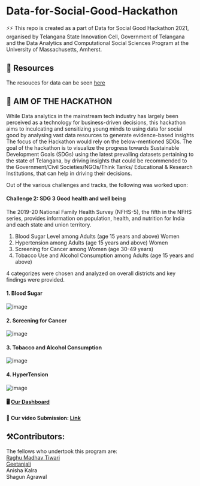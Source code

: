 # Data-for-Social-Good-Hackathon

⚡⚡ This repo is created as a part of Data for Social Good Hackathon 2021, organised by Telangana State Innovation Cell, Government of Telangana and the Data Analytics and
Computational Social Sciences Program at the University of Massachusetts, Amherst.

## 📖 Resources
 The resouces for data can be seen [here](https://drive.google.com/file/d/1bUJaJajo6UNAlZV8O7ZjMyldrOI-HEHd/view)

## 🚀 AIM OF THE HACKATHON
While Data analytics in the mainstream tech industry has largely been perceived as a technology for business-driven decisions, this hackathon aims to inculcating and sensitizing young minds to using data for social good by analysing vast data resources to generate evidence-based insights The focus of the Hackathon would rely on the below-mentioned SDGs. The goal of the hackathon is to visualize the progress towards Sustainable Development Goals (SDGs) using the latest prevailing datasets pertaining to the state of Telangana, by driving insights that could be recommended to the Government/Civil Societies/NGOs/Think Tanks/ Educational & Research Institutions, that can help in driving their decisions.

Out of the various challenges and tracks, the following was worked upon:

#### Challenge 2: SDG 3 Good health and well being
The 2019-20 National Family Health Survey (NFHS-5), the fifth in the NFHS series, provides information on population, health, and nutrition for India and each state and union territory. 

1. Blood Sugar Level among Adults (age 15 years and above) Women
2. Hypertension among Adults (age 15 years and above) Women
3. Screening for Cancer among Women (age 30-49 years)
4. Tobacco Use and Alcohol Consumption among Adults (age 15 years and above)

4 categorizes were chosen and analyzed on overall districts and key findings were provided.

#### 1. Blood Sugar
![image](https://user-images.githubusercontent.com/65697330/135648329-8d7bc3c3-be10-40ad-9c47-20086a6adcfc.png)

#### 2. Screening for Cancer
![image](https://user-images.githubusercontent.com/65697330/135648912-0fc25c98-2688-4593-bc55-c4337ee7bf1f.png)

#### 3. Tobacco and Alcohol Consumption
![image](https://user-images.githubusercontent.com/65697330/135649428-fd0c716d-aa05-4799-a1e8-e15cf71ed0e6.png)

#### 4. HyperTension 
![image](https://user-images.githubusercontent.com/65697330/135650093-3fc18075-8cde-4be6-9c34-e32ee6b62875.png)

#### 🖥️ [Our Dashboard](https://www.canva.com/design/DAErk666_tk/HdCMpJT-LgD8DxO7qdrySg/view?utm_content=DAErk666_tk&utm_campaign=designshare&utm_medium=link&utm_source=sharebutton)

#### 🎥 Our video Submission: [Link]()

## ⚒️Contributors:<br>
The fellows who undertook this program are:<br>
[Raghu Madhav Tiwari](https://github.com/RaghuMadhavTiwari)<br>
[Geetanjali](https://github.com/GeetanjaliWadhwa)<br>
Anisha Kalra<br>
Shagun Agrawal






